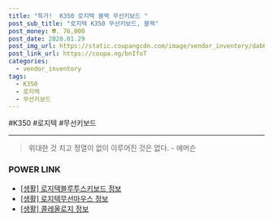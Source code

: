 ```yaml
--- 
title: "특가!  K350 로지텍 블랙 무선키보드 " 
post_sub_title: "로지텍 K350 무선키보드, 블랙" 
post_money: ₩. 76,000 
post_date: 2020.01.29 
post_img_url: https://static.coupangcdn.com/image/vendor_inventory/dab6/366108d2dcfd4793caea623a2beea652c6cc5ac2164db4a9edcba337c543.jpg 
post_link_url: https://coupa.ng/bnIfoT 
categories: 
  - vendor_inventory 
tags: 
  - K350 
  - 로지텍 
  - 무선키보드 
--- 
```

  #K350 #로지텍 #무선키보드 
<hr> 

> 위대한 것 치고 정열이 없이 이루어진 것은 없다. - 에머슨 


### POWER LINK

* <a href="https://blog.naver.com/fasyy4321/221770249029" target="_blank"> [생활] 로지텍블루투스키보드 정보 </a>
* <a href="https://blog.naver.com/sakai111/221759440715" target="_blank"> [생활] 로지텍무선마우스 정보 </a>
* <a href="https://blog.naver.com/sakai111/221769787044" target="_blank"> [생활] 콜레올로지 정보 </a>
